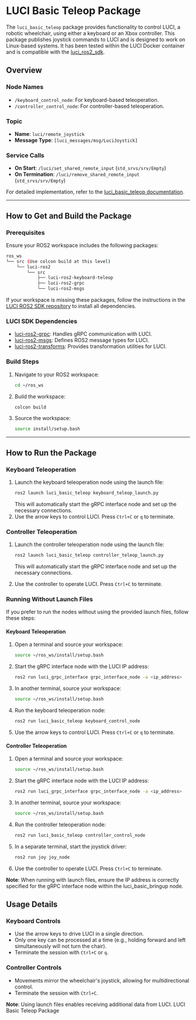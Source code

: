 # LUCI Basic Teleop Package

The `luci_basic_teleop` package provides functionality to control LUCI, a robotic wheelchair, using either a keyboard or an Xbox controller. This package publishes joystick commands to LUCI and is designed to work on Linux-based systems. It has been tested within the LUCI Docker container and is compatible with the [luci_ros2_sdk](https://github.com/lucimobility/luci-ros2-sdk).

## Overview

### Node Names
- `/keyboard_control_node`: For keyboard-based teleoperation.
- `/controller_control_node`: For controller-based teleoperation.

### Topic
- **Name**: `luci/remote_joystick`
- **Message Type**: `[luci_messages/msg/LuciJoystick]`

### Service Calls
- **On Start**: `/luci/set_shared_remote_input` (`std_srvs/srv/Empty`)
- **On Termination**: `/luci/remove_shared_remote_input` (`std_srvs/srv/Empty`)

For detailed implementation, refer to the [luci_basic_teleop documentation](docs/teleop.md).

---

## How to Get and Build the Package

### Prerequisites
Ensure your ROS2 workspace includes the following packages:
```bash
ros_ws
└── src (Use colcon build at this level)
    └── luci-ros2
        └── src 
            ├── luci-ros2-keyboard-teleop
            ├── luci-ros2-grpc
            └── luci-ros2-msgs
```

If your workspace is missing these packages, follow the instructions in the [LUCI ROS2 SDK repository](https://github.com/lucimobility/luci-ros2-sdk) to install all dependencies.

### LUCI SDK Dependencies
- [luci-ros2-grpc](https://github.com/UW-CTRL/luci-ros2-grpc): Handles gRPC communication with LUCI.
- [luci-ros2-msgs](https://github.com/UW-CTRL/luci-ros2-msgs): Defines ROS2 message types for LUCI.
- [luci-ros2-transforms](https://github.com/lucimobility/luci-ros2-transforms): Provides transformation utilities for LUCI.

### Build Steps
1. Navigate to your ROS2 workspace:
   ```bash
   cd ~/ros_ws
   ```
2. Build the workspace:
   ```bash
   colcon build
   ```
3. Source the workspace:
   ```bash
   source install/setup.bash
   ```

---

## How to Run the Package

### Keyboard Teleoperation
1. Launch the keyboard teleoperation node using the launch file:
    ```bash
    ros2 launch luci_basic_teleop keyboard_teleop_launch.py
    ```
    This will automatically start the gRPC interface node and set up the necessary connections.
2. Use the arrow keys to control LUCI. Press `Ctrl+C` or `q` to terminate.

### Controller Teleoperation
1. Launch the controller teleoperation node using the launch file:
    ```bash
    ros2 launch luci_basic_teleop controller_teleop_launch.py
    ```
    This will automatically start the gRPC interface node and set up the necessary connections.

3. Use the controller to operate LUCI. Press `Ctrl+C` to terminate.
### Running Without Launch Files

If you prefer to run the nodes without using the provided launch files, follow these steps:

#### Keyboard Teleoperation
1. Open a terminal and source your workspace:
    ```bash
    source ~/ros_ws/install/setup.bash
    ```
2. Start the gRPC interface node with the LUCI IP address:
    ```bash
    ros2 run luci_grpc_interface grpc_interface_node -a <ip_address>
    ```
3. In another terminal, source your workspace:
    ```bash
    source ~/ros_ws/install/setup.bash
    ```
4. Run the keyboard teleoperation node:
    ```bash
    ros2 run luci_basic_teleop keyboard_control_node
    ```
5. Use the arrow keys to control LUCI. Press `Ctrl+C` or `q` to terminate.

#### Controller Teleoperation
1. Open a terminal and source your workspace:
    ```bash
    source ~/ros_ws/install/setup.bash
    ```
2. Start the gRPC interface node with the LUCI IP address:
    ```bash
    ros2 run luci_grpc_interface grpc_interface_node -a <ip_address>
    ```
3. In another terminal, source your workspace:
    ```bash
    source ~/ros_ws/install/setup.bash
    ```
4. Run the controller teleoperation node:
    ```bash
    ros2 run luci_basic_teleop controller_control_node
    ```
5. In a separate terminal, start the joystick driver:
    ```bash
    ros2 run joy joy_node
    ```
6. Use the controller to operate LUCI. Press `Ctrl+C` to terminate.

**Note**: When running with launch files, ensure the IP address is correctly specified for the gRPC interface node within the luci_basic_bringup node.
## Usage Details

### Keyboard Controls
- Use the arrow keys to drive LUCI in a single direction.
- Only one key can be processed at a time (e.g., holding forward and left simultaneously will not turn the chair).
- Terminate the session with `Ctrl+C` or `q`.

### Controller Controls
- Movements mirror the wheelchair's joystick, allowing for multidirectional control.
- Terminate the session with `Ctrl+C`.

**Note**: Using launch files enables receiving additional data from LUCI.
 LUCI Basic Teleop Package

<!-- The luci_basic_teleop package is an example node that publishes messages that commands LUCI to drive by using the `arrow keys` on your keyboard, or an xbox controller. Use `ctrl+c` to terminate.
This package was only tested to be compatible on a Linux OS. If you are running this in our docker container, it will work.

NOTE: This is only a package that is intended to be used with [luci_ros2_sdk](https://github.com/lucimobility/luci-ros2-sdk)

Node name: `/keyboard_control_node` or `/controller_control_node`

Topic name: `luci/remote_joystick`

Topic message type: `[luci_messages/msg/LuciJoystick]`

Service Call when started: `/luci/set_shared_remote_input std_srvs/srv/Empty`

Service Call when terminated: `/luci/remove_shared_remote_input std_srvs/srv/Empty`

More detailed implementation docs can be found here [luci_basic_teleop](docs/teleop.md)

## Usage ##

After correctly sourcing ROS2, Run the following to start the respective launch files:

Keyboard: 

`ros2 launch luci_basic_teleop keyboard_teleop_launch.py`

or 
Controller: 

`ros2 launch luci_basic_teleop controller_teleop_launch.py`

## How to build and run this package ##
Put this package into the src folder of your ros2 workspace. Your workspace should at least have these three packages:
```bash
ros_ws
└── src (Use colcon build at this level)
    └──luci-ros2
        └── src 
            ├── luci-ros2-keyboard-teleop
            ├── luci-ros2-grpc
            └── luci-ros2-msgs
```

If your workspace doesn't look like this, go to https://github.com/lucimobility/luci-ros2-sdk to install all the SDK Dependancies

### LUCI SDK Package Dependencies ###
- [luci-ros2-grpc](https://github.com/UW-CTRL/luci-ros2-grpc)
- [luci-ros2-msgs](https://github.com/UW-CTRL/luci-ros2-msgs)
- [luci-ros2-transforms](https://github.com/lucimobility/luci-ros2-transforms)


### Build Steps ###
1. Navigate to your workspace
2. run `colcon build`
3. run `source install/setup.bash`
4. run `ros2 run luci_grpc_interface grpc_interface_node -a <ip address>` 

1. In another terminal, navigate to your workspace.
2. run `source install/setup.bash`
3. run `ros2 run luci_basic_teleop keyboard_control_node` or `ros2 run luci_basic_teloep controller_control_node`
    - launch files are available but if not in lab, the ip address must be changed in the bringup launch folder
4. Use the arrow keys in this terminal to control the chair.
    - if using the controller you must also open a new terminal and run `ros2 run joy joy_node` 


### Usage ###
Using the arrow keys on your keyboard will drive LUCI in a single direction when a key is held down. This example currently only supports one key at a time, so holding forward and then holding the left arrow while forward is still held down will not make the chair turn left, it will continue to go straight.

To end the keyboard teleoperation press `ctrl-c` or `q` at anytime.

For control with the controller, all movements are mirrored as if they were on the wheelchair's joystick, allowing movements in any direction.

To end the keyboard teleoperation press `ctrl-c` at anytime.

**Using launch files also allows for recieving data.** -->
